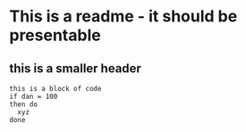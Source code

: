 # This is a readme - it should be presentable

## this is a smaller header

```
this is a block of code
if dan = 100
then do
  xyz
done
```

